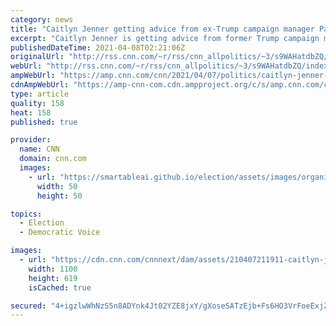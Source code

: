 ```yaml
---
category: news
title: "Caitlyn Jenner getting advice from ex-Trump campaign manager Parscale on possible California governor bid"
excerpt: "Caitlyn Jenner is getting advice from former Trump campaign manager Brad Parscale on how to set up a potential California gubernatorial bid, according to a source familiar with the discussions.\n    \n"
publishedDateTime: 2021-04-08T02:21:06Z
originalUrl: "http://rss.cnn.com/~r/rss/cnn_allpolitics/~3/s9WAHatdbZQ/index.html"
webUrl: "http://rss.cnn.com/~r/rss/cnn_allpolitics/~3/s9WAHatdbZQ/index.html"
ampWebUrl: "https://amp.cnn.com/cnn/2021/04/07/politics/caitlyn-jenner-brad-parscale-california-governor-race/index.html"
cdnAmpWebUrl: "https://amp-cnn-com.cdn.ampproject.org/c/s/amp.cnn.com/cnn/2021/04/07/politics/caitlyn-jenner-brad-parscale-california-governor-race/index.html"
type: article
quality: 158
heat: 158
published: true

provider:
  name: CNN
  domain: cnn.com
  images:
    - url: "https://smartableai.github.io/election/assets/images/organizations/cnn.com-50x50.jpg"
      width: 50
      height: 50

topics:
  - Election
  - Democratic Voice

images:
  - url: "https://cdn.cnn.com/cnnnext/dam/assets/210407211911-caitlyn-jenner-brad-parscale-split-super-tease.jpg"
    width: 1100
    height: 619
    isCached: true

secured: "4+igzlwWhNzS5n8ADYnk4Jt02YZE8jxY/gXoseSATzEjb+Fs6HO3VrFoeExjZn/8V87rtWbmo4A6iuEXCAYfUPpYqFc27LtcdZE5AdhAZrveWsv4T62lohVY2TTlJCG+j40g/NEmsHOaVxsIgtcKifq44VnOZ4BzcAAJXQiJWTnGJjCGuygYZoEidgwStU9tdEUtZvZZEaAlpUY5nIko4Tpo0hTWVjaSoI+RS8320vp+RkZvtGZQojYxLYG0LznpgAqQ81DXan42hkNd6Tl3l6y+0KyAqY2F6l8eExiR202NbnqDMJMSKjle4eEVZo4BQf5/TFEMlOuxy1MBgXoI/voFquBWNYwol0VKjFZF3ls=;EhU/0JcnIkS/Vt6ujye65A=="
---
```


